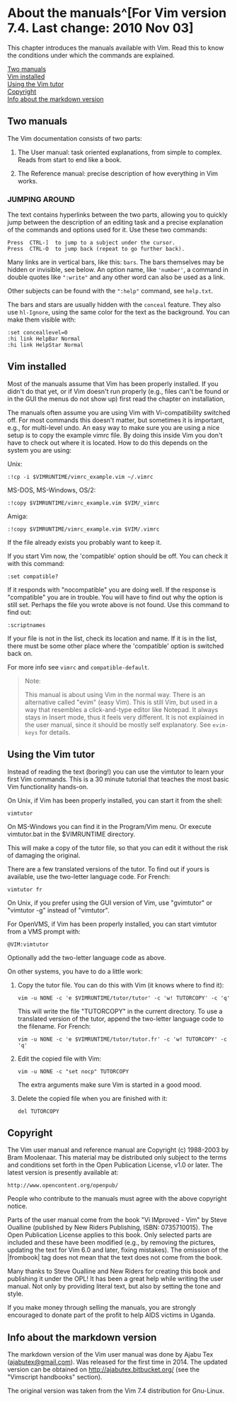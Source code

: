 About the manuals^[For Vim version 7.4.  Last change: 2010 Nov 03]
=================

This chapter introduces the manuals available with Vim.  Read this to know the
conditions under which the commands are explained.

[Two manuals](#two-manuals) \
[Vim installed](#vim-installed) \
[Using the Vim tutor](#using-the-vim-tutor) \
[Copyright](#copyright) \
[Info about the markdown version](#info-about-the-markdown-version)

Two manuals
-----------

The Vim documentation consists of two parts:

1. The User manual: task oriented explanations, from simple to complex.
   Reads from start to end like a book.

2. The Reference manual: precise description of how everything in Vim
   works.

### JUMPING AROUND

The text contains hyperlinks between the two parts, allowing you to
quickly jump between the description of an editing task and a precise
explanation of the commands and options used for it.  Use these two
commands:

    Press  CTRL-]  to jump to a subject under the cursor.
    Press  CTRL-O  to jump back (repeat to go further back).

Many links are in vertical bars, like this: `bars`.  The bars themselves
may be hidden or invisible, see below.  An option name, like `'number'`,
a command in double quotes like `":write"` and any other word can also
be used as a link.

Other subjects can be found with the `":help"` command, see `help.txt`.

The bars and stars are usually hidden with the `conceal` feature.  They
also use `hl-Ignore`, using the same color for the text as the
background.  You can make them visible with:

    :set conceallevel=0
    :hi link HelpBar Normal
    :hi link HelpStar Normal

Vim installed
-------------

Most of the manuals assume that Vim has been properly installed.  If you
didn't do that yet, or if Vim doesn't run properly (e.g., files can't be
found or in the GUI the menus do not show up) first read the chapter on
installation,

The manuals often assume you are using Vim with Vi-compatibility
switched off.  For most commands this doesn't matter, but sometimes it
is important, e.g., for multi-level undo.  An easy way to make sure you
are using a nice setup is to copy the example vimrc file.  By doing this
inside Vim you don't have to check out where it is located.  How to do
this depends on the system you are using:

Unix:

    :!cp -i $VIMRUNTIME/vimrc_example.vim ~/.vimrc

MS-DOS, MS-Windows, OS/2:

    :!copy $VIMRUNTIME/vimrc_example.vim $VIM/_vimrc

Amiga:

    :!copy $VIMRUNTIME/vimrc_example.vim $VIM/.vimrc

If the file already exists you probably want to keep it.

If you start Vim now, the 'compatible' option should be off.  You can
check it with this command:

    :set compatible?

If it responds with "nocompatible" you are doing well.  If the response
is "compatible" you are in trouble.  You will have to find out why the
option is still set.  Perhaps the file you wrote above is not found.
Use this command to find out:

    :scriptnames

If your file is not in the list, check its location and name.  If it is
in the list, there must be some other place where the 'compatible'
option is switched back on.

For more info see `vimrc` and `compatible-default`.

> Note:
>
> This manual is about using Vim in the normal way.  There is an
> alternative called "evim" (easy Vim).  This is still Vim, but used in
> a way that resembles a click-and-type editor like Notepad.  It always
> stays in Insert mode, thus it feels very different.  It is not
> explained in the user manual, since it should be mostly self
> explanatory.  See `evim-keys` for details.

Using the Vim tutor
-------------------

Instead of reading the text (boring!) you can use the vimtutor to learn
your first Vim commands.  This is a 30 minute tutorial that teaches the
most basic Vim functionality hands-on.

On Unix, if Vim has been properly installed, you can start it from the
shell:

    vimtutor

On MS-Windows you can find it in the Program/Vim menu.  Or execute
vimtutor.bat in the $VIMRUNTIME directory.

This will make a copy of the tutor file, so that you can edit it without
the risk of damaging the original.

There are a few translated versions of the tutor.  To find out if yours
is available, use the two-letter language code.  For French:

    vimtutor fr

On Unix, if you prefer using the GUI version of Vim, use "gvimtutor" or
"vimtutor -g" instead of "vimtutor".

For OpenVMS, if Vim has been properly installed, you can start vimtutor
from a VMS prompt with:

    @VIM:vimtutor

Optionally add the two-letter language code as above.


On other systems, you have to do a little work:

1.  Copy the tutor file.  You can do this with Vim (it knows where to
    find it):

        vim -u NONE -c 'e $VIMRUNTIME/tutor/tutor' -c 'w! TUTORCOPY' -c 'q'

    This will write the file "TUTORCOPY" in the current directory.  To use a
    translated version of the tutor, append the two-letter language code to
    the filename.  For French:

        vim -u NONE -c 'e $VIMRUNTIME/tutor/tutor.fr' -c 'w! TUTORCOPY' -c 'q'

2.  Edit the copied file with Vim:

        vim -u NONE -c "set nocp" TUTORCOPY

    The extra arguments make sure Vim is started in a good mood.

3.  Delete the copied file when you are finished with it:

        del TUTORCOPY

Copyright
---------

The Vim user manual and reference manual are Copyright (c) 1988-2003 by
Bram Moolenaar.  This material may be distributed only subject to the
terms and conditions set forth in the Open Publication License, v1.0 or
later.  The latest version is presently available at:

    http://www.opencontent.org/openpub/

People who contribute to the manuals must agree with the above copyright
notice.

Parts of the user manual come from the book "Vi IMproved - Vim" by Steve
Oualline (published by New Riders Publishing, ISBN: 0735710015).  The
Open Publication License applies to this book.  Only selected parts are
included and these have been modified (e.g., by removing the pictures,
updating the text for Vim 6.0 and later, fixing mistakes).  The omission
of the |frombook| tag does not mean that the text does not come from the
book.

Many thanks to Steve Oualline and New Riders for creating this book and
publishing it under the OPL!  It has been a great help while writing the
user manual.  Not only by providing literal text, but also by setting
the tone and style.

If you make money through selling the manuals, you are strongly
encouraged to donate part of the profit to help AIDS victims in Uganda.

Info about the markdown version
-------------------------------

The markdown version of the Vim user manual was done by Ajabu Tex
(<ajabutex@gmail.com>). Was released for the first time in 2014. The
updated version can be obtained on <http://ajabutex.bitbucket.org/> (see
the "Vimscript handbooks" section).

The original version was taken from the Vim 7.4 distribution for
Gnu-Linux.
